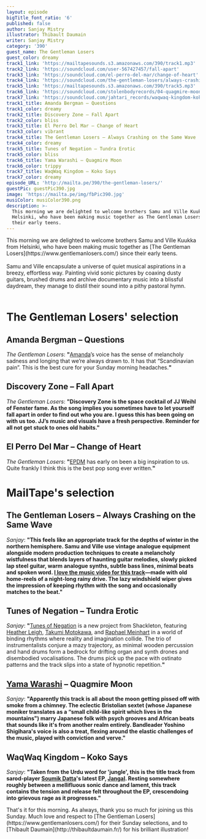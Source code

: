 ```yaml
---
layout: episode
bigTitle_font_ratio: '6'
published: false
author: Sanjay Mistry
illustrator: Thibault Daumain
writer: Sanjay Mistry
category: '390'
guest_name: The Gentleman Losers
guest_color: dreamy
track1_link: 'https://mailtapesounds.s3.amazonaws.com/390/track1.mp3'
track2_link: 'https://soundcloud.com/user-567427457/fall-apart'
track3_link: 'https://soundcloud.com/el-perro-del-mar/change-of-heart'
track4_link: 'https://soundcloud.com/the-gentleman-losers/always-crashing-on-the-same-wave'
track5_link: 'https://mailtapesounds.s3.amazonaws.com/390/track5.mp3'
track6_link: 'https://soundcloud.com/stolenbodyrecords/04-quagmire-moon'
track7_link: 'https://soundcloud.com/jahtari_records/waqwaq-kingdom-koko-says'
track1_title: Amanda Bergman – Questions
track1_color: dreamy
track2_title: Discovery Zone – Fall Apart
track2_color: bliss
track3_title: El Perro Del Mar – Change of Heart
track3_color: vibrant
track4_title: The Gentleman Losers – Always Crashing on the Same Wave
track4_color: dreamy
track5_title: Tunes of Negation – Tundra Erotic
track5_color: bliss
track6_title: Yama Warashi – Quagmire Moon
track6_color: trippy
track7_title: WaqWaq Kingdom – Koko Says
track7_color: dreamy
episode_URL: 'http://mailta.pe/390/the-gentleman-losers/'
guestPic: guestPic390.jpg
image: 'https://mailta.pe/img/fbPic390.jpg'
musiColor: musiColor390.png
description: >-
  This morning we are delighted to welcome brothers Samu and Ville Kuukka from
  Helsinki, who have been making music together as The Gentleman Losers since
  their early teens.
---
```

<p id="introduction">This morning we are delighted to welcome brothers Samu and Ville Kuukka from Helsinki, who have been making music together as [The Gentleman Losers](https://www.gentlemanlosers.com/) since their early teens.
<br><br>
Samu and Ville encapsulate a universe of quiet musical aspirations in a breezy, effortless way. Painting vivid sonic pictures by coaxing dusty guitars, brushed drums and archive documentary music into a blissful daydream, they manage to distil their sound into a pithy pastoral hymn.
<br><br></p>

# The Gentleman Losers' selection

## Amanda Bergman – Questions
_The Gentleman Losers_: **"**[Amanda](https://www.instagram.com/bergmanama/)’s voice has the sense of melancholy sadness and longing that we’re always drawn to. It has that “Scandinavian pain”. This is the best cure for your Sunday morning headaches.**"**

## Discovery Zone – Fall Apart
_The Gentleman Losers_: **"**Discovery Zone is the space cocktail of JJ Weihl of Fenster fame. As the song implies you sometimes have to let yourself fall apart in order to find out who you are. I guess this has been going on with us too. JJ’s music and visuals have a fresh perspective. Reminder for all not get stuck to ones old habits.**"**

## El Perro Del Mar – Change of Heart
_The Gentleman Losers_: **"**[EPDM](http://www.elperrodelmar.com/) has early on been a big inspiration to us. Quite frankly I think this is the best pop song ever written.**"**


# MailTape's selection

## The Gentleman Losers – Always Crashing on the Same Wave
_Sanjay_: **"**This feels like an appropriate track for the depths of winter in the northern hemisphere. Samu and Ville use vintage analogue equipment alongside modern production techniques to create a melancholy wistfulness that blends layers of haunting guitar melodies, slowly picked lap steel guitar, warm analogue synths, subtle bass lines, minimal beats and spoken word. [I love the music video for this track](https://vimeo.com/307584617)—made with old home-reels of a night-long rainy drive. The lazy windshield wiper gives the impression of keeping rhythm with the song and occasionally matches to the beat.**"**

## Tunes of Negation – Tundra Erotic
_Sanjay_: **"**[Tunes of Negation](https://samshackleton.bandcamp.com/album/tunes-of-negation-reach-the-endless-sea) is a new project from Shackleton, featuring [Heather Leigh](https://www.wishimage.com/), [Takumi Motokawa](http://takumimotokawa.com/), and [Raphael Meinhart](http://www.raphaelmeinhart.com/) in a world of binding rhythms where reality and imagination collide. The trio of instrumentalists conjure a mazy trajectory, as minimal wooden percussion and hand drums form a bedrock for drifting organ and synth drones and disembodied vocalisations. The drums pick up the pace with ostinato patterns and the track slips into a state of hypnotic repetition.**"**

## [Yama Warashi](https://www.yamawarashi.com/) – Quagmire Moon
_Sanjay_: **"**Apparently this track is all about the moon getting pissed off with smoke from a chimney. The eclectic Bristolian sextet (whose Japanese moniker translates as a “small child-like spirit which lives in the mountains") marry Japanese folk with psych grooves and African beats that sounds like it's from another realm entirely. Bandleader Yoshino Shigihara's voice is also a treat, flexing around the elastic challenges of the music, played with conviction and verve.**"**

## WaqWaq Kingdom – Koko Says
_Sanjay_: **"**Taken from the Urdu word for 'jungle', this is the title track from sarod-player [Soumik Datta](https://www.soumikdatta.com/)'s latest EP, [Jangal](https://www.soumikdatta.com/music/jangal). Resting somewhere roughly between a mellifluous sonic dance and lament, this track contains the tension and release felt throughout the EP, crescendoing into grievous rage as it progresses.**"**


<p id="outroduction"> That's it for this morning. As always, thank you so much for joining us this Sunday. Much love and respect to [The Gentleman Losers](https://www.gentlemanlosers.com/) for their Sunday selections, and to [Thibault Daumain](http://thibaultdaumain.fr/) for his brilliant illustration!</p>
